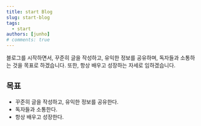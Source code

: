 ```yaml
---
title: start Blog
slug: start-blog
tags:
  - start
authors: [junho]
# comments: true
---
```


블로그를 시작하면서, 꾸준히 글을 작성하고, 유익한 정보를 공유하며, 독자들과 소통하는 것을 목표로 하겠습니다. 또한, 항상 배우고 성장하는 자세로 임하겠습니다.

<!-- truncate -->

## 목표

- 꾸준히 글을 작성하고, 유익한 정보를 공유한다.
- 독자들과 소통한다.
- 항상 배우고 성장한다.
